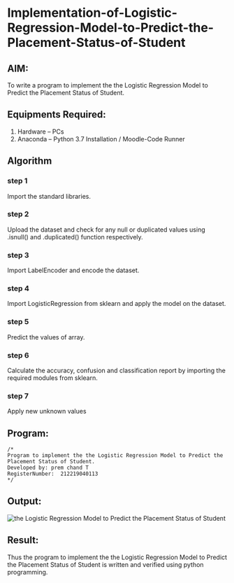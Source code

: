 # Implementation-of-Logistic-Regression-Model-to-Predict-the-Placement-Status-of-Student

## AIM:
To write a program to implement the the Logistic Regression Model to Predict the Placement Status of Student.

## Equipments Required:
1. Hardware – PCs
2. Anaconda – Python 3.7 Installation / Moodle-Code Runner

## Algorithm
### step 1
Import the standard libraries. 
### step 2 
Upload the dataset and check for any null or duplicated values using .isnull() and .duplicated() function respectively.
### step 3
Import LabelEncoder and encode the dataset. 
### step 4 
Import LogisticRegression from sklearn and apply the model on the dataset.
### step 5
Predict the values of array.
### step 6
Calculate the accuracy, confusion and classification report by importing the required modules from sklearn.
### step 7
Apply new unknown values

## Program:
```
/*
Program to implement the the Logistic Regression Model to Predict the Placement Status of Student.
Developed by: prem chand T
RegisterNumber:  212219040113
*/
```

## Output:
![the Logistic Regression Model to Predict the Placement Status of Student](sam.png)


## Result:
Thus the program to implement the the Logistic Regression Model to Predict the Placement Status of Student is written and verified using python programming.
